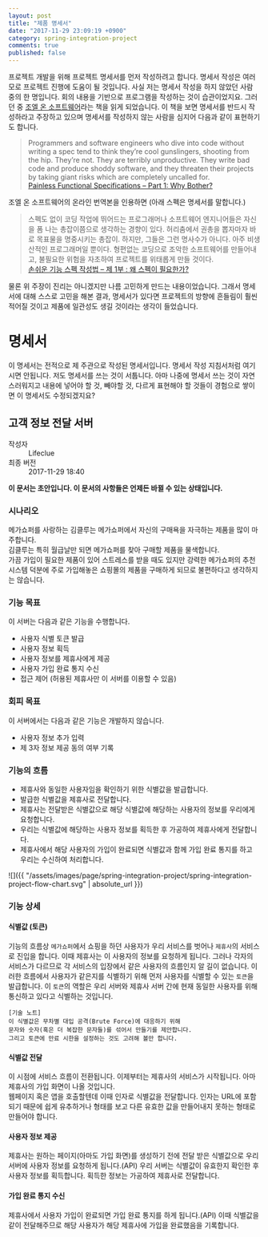 ```yaml
---
layout: post
title: "제품 명세서"
date: "2017-11-29 23:09:19 +0900"
category: spring-integration-project
comments: true
published: false
---
```


프로젝트 개발을 위해 프로젝트 명세서를 먼저 작성하려고 합니다. 명세서 작성은 여러모로 프로젝트 진행에 도움이 될 것입니다.
사실 저는 명세서 작성을 하지 않았던 사람 중의 한 명입니다. 회의 내용을 기반으로 프로그램을 작성하는 것이 습관이었지요.
그러던 중 [조엘 온 소프트웨어](https://books.google.co.kr/books?id=8pZjMgAACAAJ)라는 책을 읽게 되었습니다. 이 책을 보면 명세서를 반드시 작성하라고 주장하고 있으며 명세서를 작성하지 않는 사람을 심지어 다음과 같이 표현하기도 합니다.

>Programmers and software engineers who dive into code without writing a spec tend to think they’re cool gunslingers, shooting from the hip. They’re not. They are terribly unproductive. They write bad code and produce shoddy software, and they threaten their projects by taking giant risks which are completely uncalled for.  
[Painless Functional Specifications – Part 1: Why Bother?](https://www.joelonsoftware.com/2000/10/02/painless-functional-specifications-part-1-why-bother/)

조엘 온 소프트웨어의 온라인 번역본을 인용하면 (아래 스펙은 명세서를 말합니다.)
>스펙도 없이 코딩 작업에 뛰어드는 프로그래머나 소프트웨어 엔지니어들은 자신을 폼 나는 총잡이쯤으로 생각하는 경향이 있다. 허리춤에서 권총을 뽑자마자 바로 목표물을 명중시키는 총잡이. 하지만, 그들은 그런 명사수가 아니다. 아주 비생산적인 프로그래머일 뿐이다. 형편없는 코딩으로 조악한 소프트웨어를 만들어내고, 불필요한 위험을 자초하여 프로젝트를 위태롭게 만들 것이다.  
[손쉬운 기능 스펙 작성법 – 제 1부 : 왜 스펙이 필요한가?](http://korean.joelonsoftware.com/PainlessSpecs/1.html)

물론 위 주장이 진리는 아니겠지만 나름 고민하게 만드는 내용이었습니다. 그래서 명세서에 대해 스스로 고민을 해본 결과, 명세서가 있다면 프로젝트의 방향에 흔들림이 훨씬 적어질 것이고 제품에 일관성도 생길 것이라는 생각이 들었습니다.

# 명세서
이 명세서는 전적으로 제 주관으로 작성된 명세서입니다. 명세서 작성 지침서처럼 여기시면 안됩니다. 저도 명세서를 쓰는 것이 서툽니다. 아마 나중에 명세서 쓰는 것이 자연스러워지고 내용에 넣어야 할 것, 빼야할 것, 다르게 표현해야 할 것들이 경험으로 쌓이면 이 명세서도 수정되겠지요?

## 고객 정보 전달 서버
<dl>
<dt>작성자</dt>
<dd>Lifeclue</dd>
<dt>최종 버전</dt>
<dd>2017-11-29 18:40</dd>
</dl>

**이 문서는 초안입니다. 이 문서의 사항들은 언제든 바뀔 수 있는 상태입니다.**

### 시나리오
메가쇼퍼를 사랑하는 김클루는 메가쇼퍼에서 자신의 구매욕을 자극하는 제품을 많이 마주합니다.  
김클루는 특히 월급날만 되면 메가쇼퍼를 찾아 구매할 제품을 물색합니다.  
가끔 가입이 필요한 제품이 있어 스트레스를 받을 때도 있지만 강력한 메가쇼퍼의 추천 시스템 덕분에 주로 가입해놓은 쇼핑몰의 제품을 구매하게 되므로 불편하다고 생각하지는 않습니다.

### 기능 목표
이 서버는 다음과 같은 기능을 수행합니다.
- 사용자 식별 토큰 발급
- 사용자 정보 획득
- 사용자 정보를 제휴사에게 제공
- 사용자 가입 완료 통지 수신
- 접근 제어 (허용된 제휴사만 이 서버를 이용할 수 있음)

### 회피 목표
이 서버에서는 다음과 같은 기능은 개발하지 않습니다.
- 사용자 정보 추가 입력
- 제 3자 정보 제공 동의 여부 기록

### 기능의 흐름
- 제휴사와 동일한 사용자임을 확인하기 위한 식별값을 발급합니다.
- 발급한 식별값을 제휴사로 전달합니다.
- 제휴사는 전달받은 식별값으로 해당 식별값에 해당하는 사용자의 정보를 우리에게 요청합니다.
- 우리는 식별값에 해당하는 사용자 정보를 획득한 후 가공하여 제휴사에게 전달합니다.
- 제휴사에서 해당 사용자의 가입이 완료되면 식별값과 함께 가입 완료 통지를 하고 우리는 수신하여 처리합니다.

![]({{ "/assets/images/page/spring-integration-project/spring-integration-project-flow-chart.svg" | absolute_url }})

### 기능 상세
#### 식별값 (토큰)
기능의 흐름상 `메가쇼퍼`에서 쇼핑을 하던 사용자가 우리 서비스를 벗어나 `제휴사`의 서비스로 진입을 합니다. 이때 제휴사는 이 사용자의 정보를 요청하게 됩니다. 그러나 각자의 서비스가 다르므로 각 서비스의 입장에서 같은 사용자의 흐름인지 알 길이 없습니다. 이러한 흐름에서 사용자가 같은지를 식별하기 위해 먼저 사용자를 식별할 수 있는 `토큰`을 발급합니다. 이 `토큰`의 역할은 우리 서버와 제휴사 서버 간에 현재 동일한 사용자를 위해 통신하고 있다고 식별하는 것입니다.
```
[기술 노트]
이 식별값은 무차별 대입 공격(Brute Force)에 대응하기 위해  
문자와 숫자(혹은 더 복잡한 문자들)를 섞어서 만들기를 제안합니다.
그리고 토큰에 만료 시한을 설정하는 것도 고려해 볼만 합니다.
```

#### 식별값 전달
이 시점에 서비스 흐름이 전환됩니다. 이제부터는 제휴사의 서비스가 시작됩니다. 아마 제휴사의 가입 화면이 나올 것입니다.  
웹페이지 혹은 앱을 호출할텐데 이때 인자로 식별값을 전달합니다. 인자는 URL에 포함되기 때문에 쉽게 유추하거나 형태를 보고 다른 유효한 값을 만들어내지 못하는 형태로 만들어야 합니다.

#### 사용자 정보 제공
제휴사는 원하는 페이지(아마도 가입 화면)를 생성하기 전에 전달 받은 식별값으로 우리 서버에 사용자 정보를 요청하게 됩니다.(API) 우리 서버는 식별값이 유효한지 확인한 후 사용자 정보를 획득합니다. 획득한 정보는 가공하여 제휴사로 전달합니다.

#### 가입 완료 통지 수신
제휴사에서 사용자 가입이 완료되면 가입 완료 통지를 하게 됩니다.(API) 이때 식별값을 같이 전달해주므로 해당 사용자가 해당 제휴사에 가입을 완료했음을 기록합니다.
